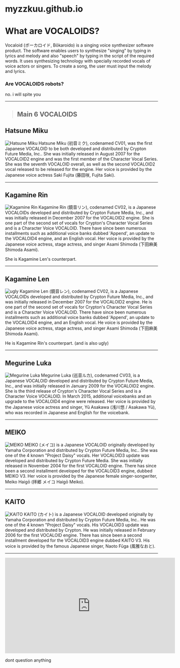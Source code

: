 # myzzkuu.github.io

# What are VOCALOIDS?

Vocaloid (ボーカロイド, Bōkaroido) is a singing voice synthesizer software product.
The software enables users to synthesize "singing" by typing in lyrics and melody and also "speech" by typing in the script of the required words. 
It uses synthesizing technology with specially recorded vocals of voice actors or singers. To create a song, the user must input the melody and lyrics.

### **Are VOCALOIDS robots?**
no. i will spite you

---

> ## Main 6 VOCALOIDS

## Hatsune Miku
![Hatsune Miku](https://i.pinimg.com/736x/6c/8c/3f/6c8c3f8343784b2791d6110510a43230.jpg)
Hatsune Miku (初音ミク), codenamed CV01, was the first Japanese VOCALOID to be both developed and distributed by Crypton Future Media, Inc.. She was initially released in August 2007 for the VOCALOID2 engine and was the first member of the Character Vocal Series. She was the seventh VOCALOID overall, as well as the second VOCALOID2 vocal released to be released for the engine. Her voice is provided by the Japanese voice actress Saki Fujita (藤田咲, Fujita Saki).

---

## Kagamine Rin
![Kagamine Rin](https://i.pinimg.com/564x/c9/9f/96/c99f9608c9a27bb02512e3dc4cbd4d9c.jpg)
Kagamine Rin (鏡音リン), codenamed CV02, is a Japanese VOCALOIDs developed and distributed by Crypton Future Media, Inc., and was initially released in December 2007 for the VOCALOID2 engine. She is one part of the second set of vocals for Crypton's Character Vocal Series and is a Character Voice VOCALOID. There have since been numerous installments such as additional voice banks dubbed 'Append', an update to the VOCALOID4 engine, and an English vocal. Her voice is provided by the Japanese voice actress, stage actress, and singer Asami Shimoda (下田麻美 Shimoda Asami).

She is Kagamine Len's counterpart.

---

## Kagamine Len
![ugly](https://i.pinimg.com/564x/d9/ec/e7/d9ece71d1925c83f76277e56ac2b11aa.jpg)
Kagamine Len (鏡音レン), codenamed CV02, is a Japanese VOCALOIDs developed and distributed by Crypton Future Media, Inc., and was initially released in December 2007 for the VOCALOID2 engine. He is one part of the second set of vocals for Crypton's Character Vocal Series and is a Character Voice VOCALOID. There have since been numerous installments such as additional voice banks dubbed 'Append', an update to the VOCALOID4 engine, and an English vocal. He voice is provided by the Japanese voice actress, stage actress, and singer Asami Shimoda (下田麻美 Shimoda Asami).

He is Kagamine Rin's counterpart. (and is also ugly)

---

## Megurine Luka
![Megurine Luka](https://i.pinimg.com/564x/46/d8/a6/46d8a6bb1a057d3e4ac48dde5eef9060.jpg)
Megurine Luka (巡音ルカ), codenamed CV03, is a Japanese VOCALOID developed and distributed by Crypton Future Media, Inc., and was initially released in January 2009 for the VOCALOID2 engine. She is the third release of Crypton's Character Vocal Series and is a Character Voice VOCALOID. In March 2015, additional voicebanks and an upgrade to the VOCALOID4 engine were released. Her voice is provided by the Japanese voice actress and singer, Yū Asakawa (浅川悠 / Asakawa Yū), who was recorded in Japanese and English for the voicebank.

---

## MEIKO
![MEIKO](https://i.pinimg.com/564x/52/d6/17/52d6175663ca53b87c4d8833260cd6ed.jpg)
MEIKO (メイコ) is a Japanese VOCALOID originally developed by Yamaha Corporation and distributed by Crypton Future Media, Inc.. She was one of the 4 known "Project Daisy" vocals. Her VOCALOID3 update was developed and distributed by Crypton Future Media. She was initially released in November 2004 for the first VOCALOID engine. There has since been a second installment developed for the VOCALOID3 engine, dubbed MEIKO V3. Her voice is provided by the Japanese female singer-songwriter, Meiko Haigō (拝郷 メイコ Haigō Meiko).

---

## KAITO
![KAITO](https://i.pinimg.com/564x/3b/49/47/3b4947a01b2535f77f5d541338657781.jpg)
KAITO (カイト) is a Japanese VOCALOID developed originally by Yamaha Corporation and distributed by Crypton Future Media, Inc.. He was one of the 4 known "Project Daisy" vocals. His VOCALOID3 update was developed and distributed by Crypton. He was initially released in February 2006 for the first VOCALOID engine. There has since been a second installment developed for the VOCALOID3 engine dubbed KAITO V3. His voice is provided by the famous Japanese singer, Naoto Fūga (風雅なおと).

---

<iframe width="560" height="315" src="https://youtu.be/GODXMGAMpVc" title="YouTube video player" frameborder="0" allow="accelerometer; autoplay; clipboardwrite; encrypted-media; gyroscope; picture-in-picture; web-share" allowfullscreen></iframe>

dont question anything






